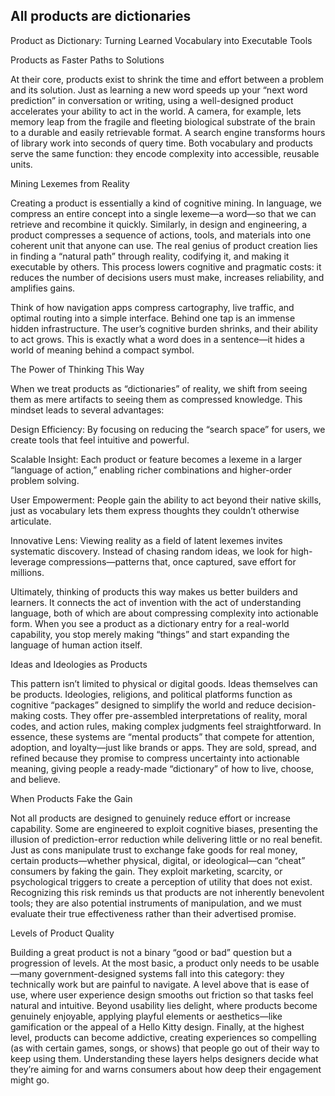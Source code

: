 ## All products are dictionaries

Product as Dictionary: Turning Learned Vocabulary into Executable Tools

Products as Faster Paths to Solutions

At their core, products exist to shrink the time and effort between a problem and its solution. Just as learning a new word speeds up your “next word prediction” in conversation or writing, using a well-designed product accelerates your ability to act in the world. A camera, for example, lets memory leap from the fragile and fleeting biological substrate of the brain to a durable and easily retrievable format. A search engine transforms hours of library work into seconds of query time. Both vocabulary and products serve the same function: they encode complexity into accessible, reusable units.

Mining Lexemes from Reality

Creating a product is essentially a kind of cognitive mining. In language, we compress an entire concept into a single lexeme—a word—so that we can retrieve and recombine it quickly. Similarly, in design and engineering, a product compresses a sequence of actions, tools, and materials into one coherent unit that anyone can use. The real genius of product creation lies in finding a “natural path” through reality, codifying it, and making it executable by others. This process lowers cognitive and pragmatic costs: it reduces the number of decisions users must make, increases reliability, and amplifies gains.

Think of how navigation apps compress cartography, live traffic, and optimal routing into a simple interface. Behind one tap is an immense hidden infrastructure. The user’s cognitive burden shrinks, and their ability to act grows. This is exactly what a word does in a sentence—it hides a world of meaning behind a compact symbol.

The Power of Thinking This Way

When we treat products as “dictionaries” of reality, we shift from seeing them as mere artifacts to seeing them as compressed knowledge. This mindset leads to several advantages:

Design Efficiency: By focusing on reducing the “search space” for users, we create tools that feel intuitive and powerful.

Scalable Insight: Each product or feature becomes a lexeme in a larger “language of action,” enabling richer combinations and higher-order problem solving.

User Empowerment: People gain the ability to act beyond their native skills, just as vocabulary lets them express thoughts they couldn’t otherwise articulate.

Innovative Lens: Viewing reality as a field of latent lexemes invites systematic discovery. Instead of chasing random ideas, we look for high-leverage compressions—patterns that, once captured, save effort for millions.

Ultimately, thinking of products this way makes us better builders and learners. It connects the act of invention with the act of understanding language, both of which are about compressing complexity into actionable form. When you see a product as a dictionary entry for a real-world capability, you stop merely making “things” and start expanding the language of human action itself.

Ideas and Ideologies as Products

This pattern isn’t limited to physical or digital goods. Ideas themselves can be products. Ideologies, religions, and political platforms function as cognitive “packages” designed to simplify the world and reduce decision-making costs. They offer pre-assembled interpretations of reality, moral codes, and action rules, making complex judgments feel straightforward. In essence, these systems are “mental products” that compete for attention, adoption, and loyalty—just like brands or apps. They are sold, spread, and refined because they promise to compress uncertainty into actionable meaning, giving people a ready-made “dictionary” of how to live, choose, and believe.

When Products Fake the Gain

Not all products are designed to genuinely reduce effort or increase capability. Some are engineered to exploit cognitive biases, presenting the illusion of prediction-error reduction while delivering little or no real benefit. Just as cons manipulate trust to exchange fake goods for real money, certain products—whether physical, digital, or ideological—can “cheat” consumers by faking the gain. They exploit marketing, scarcity, or psychological triggers to create a perception of utility that does not exist. Recognizing this risk reminds us that products are not inherently benevolent tools; they are also potential instruments of manipulation, and we must evaluate their true effectiveness rather than their advertised promise.

Levels of Product Quality

Building a great product is not a binary “good or bad” question but a progression of levels. At the most basic, a product only needs to be usable—many government-designed systems fall into this category: they technically work but are painful to navigate. A level above that is ease of use, where user experience design smooths out friction so that tasks feel natural and intuitive. Beyond usability lies delight, where products become genuinely enjoyable, applying playful elements or aesthetics—like gamification or the appeal of a Hello Kitty design. Finally, at the highest level, products can become addictive, creating experiences so compelling (as with certain games, songs, or shows) that people go out of their way to keep using them. Understanding these layers helps designers decide what they’re aiming for and warns consumers about how deep their engagement might go.